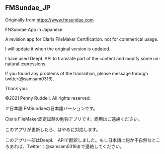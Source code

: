 # <h2>FMSundae_JP</h2>

Originally from https://www.fmsundae.com

FNSundae App in Japanese.

A revision app for Claris FileMaker Certification. not for commerical usage.

I will update it when the original version is updated. 

I have used DeepL API to translate part of the content and modify some un-natural expressions.

If you found any problems of the translation, please message through twitter(@samsam0316). 

Thank you.

©2021 Penny Ruddell. All rights reserved.

＃日本語
FMSundaeの日本語バーションです。

Claris FileMaker認定試験の勉強アプリです。商用はご遠慮ください。

このアプリが更新したら、はやめに対応します。

このアプリ一部はDeepL　APIで翻訳しました。もし日本語に何か不自然なところあれば、Twitter：@samsam0316まで連絡してください。
